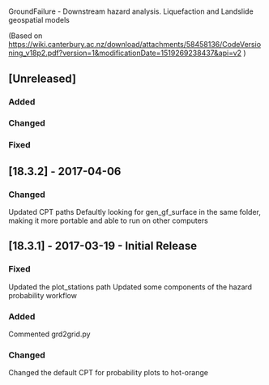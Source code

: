 #
GroundFailure - Downstream hazard analysis. Liquefaction and Landslide
geospatial models

(Based on https://wiki.canterbury.ac.nz/download/attachments/58458136/CodeVersioning_v18p2.pdf?version=1&modificationDate=1519269238437&api=v2 )

## [Unreleased]
### Added
### Changed
### Fixed

## [18.3.2] - 2017-04-06
### Changed
Updated CPT paths
Defaultly looking for gen_gf_surface in the same folder, making it more portable and able to run on other computers


## [18.3.1] - 2017-03-19 - Initial Release
### Fixed
Updated the plot_stations path
Updated some components of the hazard probability workflow
### Added
Commented grd2grid.py 
### Changed
Changed the default CPT for probability plots to hot-orange
